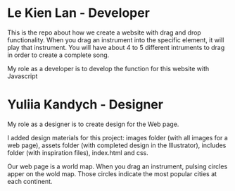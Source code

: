 # Le Kien Lan - Developer  

This is the repo about how we create a website with drag and drop functionality. When you drag an instrument into the specific element, it will play that instrument. You will have about 4 to 5 different intruments to drag in order to create a complete song.  

My role as a developer is to develop the function for this website with Javascript  


# Yuliia Kandych - Designer  

 My role as a designer is to create design for the Web page.  

I added design materials for this project: images folder (with all images for a web page), assets folder (with completed design in the Illustrator), includes folder (with inspiration files), index.html and css.  

Our web page is a world map. When you drag an instrument, pulsing circles apper on the wold map. Those circles indicate the most popular cities at each continent.

